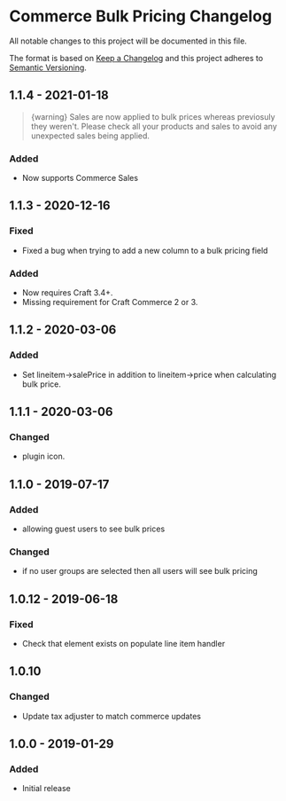# Commerce Bulk Pricing Changelog

All notable changes to this project will be documented in this file.

The format is based on [Keep a Changelog](http://keepachangelog.com/) and this project adheres to [Semantic Versioning](http://semver.org/).

## 1.1.4 - 2021-01-18
>   {warning} Sales are now applied to bulk prices whereas previosuly they weren't. Please check all your products and sales to avoid any unexpected sales being applied.

### Added

-   Now supports Commerce Sales

## 1.1.3 - 2020-12-16

### Fixed

-   Fixed a bug when trying to add a new column to a bulk pricing field

### Added

- Now requires Craft 3.4+.
- Missing requirement for Craft Commerce 2 or 3.

## 1.1.2 - 2020-03-06

### Added

-   Set lineitem->salePrice in addition to lineitem->price when calculating bulk price.

## 1.1.1 - 2020-03-06

### Changed

-   plugin icon.

## 1.1.0 - 2019-07-17

### Added

-   allowing guest users to see bulk prices

### Changed

-   if no user groups are selected then all users will see bulk pricing

## 1.0.12 - 2019-06-18

### Fixed

-   Check that element exists on populate line item handler

## 1.0.10

### Changed

-   Update tax adjuster to match commerce updates

## 1.0.0 - 2019-01-29

### Added

-   Initial release
